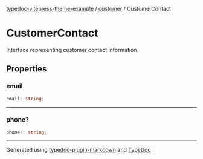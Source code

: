 [typedoc-vitepress-theme-example](../../index.md) / [customer](../index.md) / CustomerContact

# CustomerContact

Interface representing customer contact information.

## Properties

### email

```ts
email: string;
```

***

### phone?

```ts
phone?: string;
```

***

Generated using [typedoc-plugin-markdown](https://www.npmjs.com/package/typedoc-plugin-markdown) and [TypeDoc](https://typedoc.org/)

